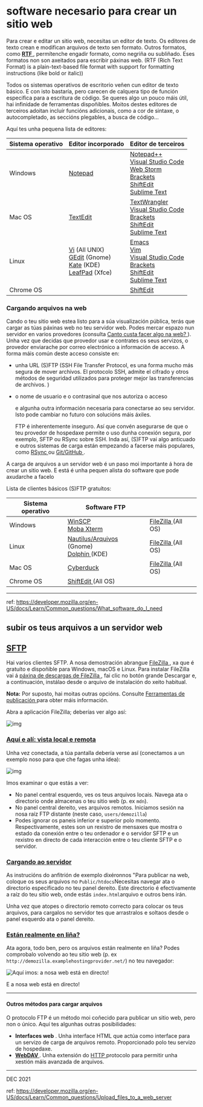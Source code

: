 # software necesario para crear un sitio web

Para crear e editar un sitio web, necesitas un editor de texto. Os editores de texto crean e modifican  arquivos de texto sen formato. Outros formatos, como **[RTF ](https://developer.mozilla.org/en-US/docs/Glossary/RTF)**, permítenche engadir formato, como negriña ou subliñado. Eses formatos non son axeitados para escribir páxinas web. (RTF (Rich Text Format) is a plain-text-based file format with support for formatting instructions (like bold or italic))

Todos os sistemas operativos de escritorio veñen cun editor de texto básico.  E con isto bastaría, pero carecen de calquera tipo de función especifica para a escritura de código.  Se queres algo un pouco máis útil, hai infinidade de ferramentas dispoñibles.  Moitos destes editores de terceiros adoitan incluír funcións adicionais, como a cor de sintaxe, o autocompletado, as seccións plegables, a busca de código...

Aquí tes unha pequena lista de editores: 

| Sistema operativo | Editor incorporado                                           | Editor de terceiros                                          |
| ----------------- | ------------------------------------------------------------ | ------------------------------------------------------------ |
| Windows           | [Notepad](https://en.wikipedia.org/wiki/Notepad_(software))  | [Notepad++](https://notepad-plus-plus.org/) <br>[Visual Studio Code](https://www.visualstudio.com/)      <br/>[Web Storm](https://www.jetbrains.com/webstorm/)    <br/>[Brackets](http://brackets.io/)      <br/>[ShiftEdit](https://shiftedit.net/)      <br/>[Sublime Text](https://www.sublimetext.com/) |
| Mac OS            | [TextEdit](https://en.wikipedia.org/wiki/TextEdit)           | [TextWrangler](https://www.barebones.com/products/textwrangler/)     <br/>[Visual Studio Code](https://www.visualstudio.com/)       <br/>[Brackets](http://brackets.io/)    <br/>[ShiftEdit](https://shiftedit.net/)      <br/>[Sublime Text](https://www.sublimetext.com/) |
| Linux             | [Vi](https://en.wikipedia.org/wiki/Vi)            (All UNIX)<br>[GEdit](https://en.wikipedia.org/wiki/Gedit)            (Gnome)<br>[Kate](https://en.wikipedia.org/wiki/Kate_(text_editor))            (KDE)<br>[LeafPad](https://en.wikipedia.org/wiki/Leafpad)            (Xfce) | [Emacs](https://www.gnu.org/software/emacs/)   <br/>[Vim](https://www.vim.org/)     <br/>[Visual Studio Code](https://www.visualstudio.com/)  <br/>[Brackets](http://brackets.io/)    <br/>[ShiftEdit](https://shiftedit.net/)   <br/>[Sublime Text](https://www.sublimetext.com/) |
| Chrome OS         |                                                              | [ShiftEdit](https://shiftedit.net/)                          |

### Cargando arquivos na web

Cando o teu sitio web estea listo para a súa visualización pública, terás que cargar as túas páxinas web no teu servidor web. Podes mercar espazo nun servidor en varios provedores (consulta [Canto custa facer algo na web? ](https://developer.mozilla.org/en-US/docs/Learn/Common_questions/How_much_does_it_cost)). Unha vez que decidas que provedor usar e contrates os seus servizos, o provedor enviarache por  correo electrónico a información de acceso. A forma máis común deste acceso consiste en:

-  unha URL (S)FTP (SSH File Transfer Protocol, es una forma mucho más segura de mover archivos. El protocolo SSH, admite el cifrado y otros métodos de seguridad utilizados para proteger mejor las transferencias de archivos. )

- o nome de usuario e o contrasinal que nos autoriza o acceso

  e algunha outra información necesaria para  conectarse ao seu servidor. Isto pode cambiar no futuro con solucións máis áxiles. 

  FTP é inherentemente inseguro.  Así que convén asegurarse de que o teu provedor de hospedaxe permite o uso dunha conexión segura, por exemplo, SFTP ou RSync sobre SSH.  Inda así, (S)FTP vai algo anticuado e outros sistemas de carga están empezando a facerse máis populares, como [RSync ](https://en.wikipedia.org/wiki/Rsync)ou [Git/GitHub ](https://help.github.com/articles/using-a-custom-domain-with-github-pages/). 

A carga de arquivos a un servidor web é un paso moi importante á hora de crear un sitio web. E está é unha pequen alista do software que pode axudarche a facelo

Lista de clientes básicos (S)FTP gratuítos: 

| Sistema operativo | Software FTP                                                 |                                                       |
| ----------------- | ------------------------------------------------------------ | ----------------------------------------------------- |
| Windows           | [WinSCP ](https://winscp.net)<br>[Moba Xterm ](https://mobaxterm.mobatek.net/) | [FileZilla ](https://filezilla-project.org/) (All OS) |
| Linux             | [Nautilus/Arquivos ](https://wiki.gnome.org/action/show/Apps/Files?action=show&redirect=Apps%2FNautilus)             (Gnome)<br>[Dolphin ](https://dolphin.com/)(KDE) | [FileZilla ](https://filezilla-project.org/) (All OS) |
| Mac OS            | [Cyberduck ](https://cyberduck.de/)                          | [FileZilla ](https://filezilla-project.org/) (All OS) |
| Chrome OS         | [ShiftEdit ](https://shiftedit.net/) (All OS)                |                                                       |

____

ref: https://developer.mozilla.org/en-US/docs/Learn/Common_questions/What_software_do_I_need



## subir os teus arquivos a un servidor web

## [SFTP ](https://developer.mozilla.org/en-US/docs/Learn/Common_questions/Upload_files_to_a_web_server#sftp)

Hai varios clientes SFTP. A nosa demostración abrangue [FileZilla ](https://filezilla-project.org/), xa que é gratuíto e dispoñible para Windows, macOS e Linux. Para instalar FileZilla vai á [páxina de descargas de FileZilla ](https://filezilla-project.org/download.php?type=client), fai clic no botón grande Descargar e, a continuación, instálao desde o arquivo de instalación do xeito habitual. 

**Nota:** Por suposto, hai moitas outras opcións. Consulte [Ferramentas de publicación ](https://developer.mozilla.org/en-US/docs/Learn/Common_questions/How_much_does_it_cost#publishing_tools.3a_ftp_client)para obter máis información. 

Abra a aplicación FileZilla;  deberías ver algo así: 

  ![img](C:\Users\User\Documents\GitHub\formawebiv\assets\filezilla-ui.png)

### [Aquí e alí: vista local e remota ](https://developer.mozilla.org/en-US/docs/Learn/Common_questions/Upload_files_to_a_web_server#here_and_there_local_and_remote_view)

Unha vez conectada, a túa pantalla debería verse así (conectamos a un exemplo noso para que che fagas unha idea): 

  ![img](C:\Users\User\Documents\GitHub\formawebiv\assets\connected.png)

Imos examinar o que estás a ver: 

- No panel central esquerdo, ves os teus arquivos locais.  Navega ata o directorio onde almacenas o teu sitio web (p. ex `mdn`). 
- No panel central dereito, ves arquivos remotos.  Iniciamos sesión na nosa raíz FTP distante (neste caso, `users/demozilla`) 
- Podes ignorar os paneis  inferior e superior polo momento.  Respectivamente, estes son un  rexistro de mensaxes que mostra o estado da conexión entre o teu  ordenador e o servidor SFTP e un rexistro en directo de cada interacción entre o teu cliente SFTP e o servidor. 

### [Cargando ao servidor ](https://developer.mozilla.org/en-US/docs/Learn/Common_questions/Upload_files_to_a_web_server#uploading_to_the_server)

As instrucións do anfitrión de exemplo dixéronnos "Para publicar na web, coloque os seus arquivos no `Public/htdocs`Necesitas navegar ata o directorio especificado no teu panel dereito. Este  directorio é efectivamente a raíz do teu sitio web, onde estás `index.html`arquivo e outros bens irán. 

Unha vez que atopes o  directorio remoto correcto para colocar os teus arquivos, para cargalos no servidor tes que arrastralos e soltaos desde o panel esquerdo ata o  panel dereito. 

### [Están realmente en liña? ](https://developer.mozilla.org/en-US/docs/Learn/Common_questions/Upload_files_to_a_web_server#are_they_really_online)

Ata agora, todo ben, pero os arquivos están realmente en liña?  Podes comprobalo volvendo ao teu sitio web (p. ex `http://demozilla.examplehostingprovider.net/`) no teu navegador: 

  ![Aquí imos: a nosa web está en directo!](C:\Users\User\Documents\GitHub\formawebiv\assets\here-we-go.png)

E a nosa web está en directo! 

____

#### Outros métodos para cargar arquivos

O protocolo FTP é un método moi coñecido para publicar un sitio web, pero non o único.  Aquí tes algunhas outras posibilidades: 

- **Interfaces web** . Unha interface HTML que actúa como interface para un servizo de carga  de arquivos remoto. Proporcionado polo teu servizo de hospedaxe. 
- **[WebDAV ](https://developer.mozilla.org/en-US/docs/Glossary/WebDAV)**. Unha extensión do [HTTP ](https://developer.mozilla.org/en-US/docs/Glossary/HTTP)protocolo para permitir unha xestión máis avanzada de arquivos. 

____

DEC 2021



ref: https://developer.mozilla.org/en-US/docs/Learn/Common_questions/Upload_files_to_a_web_server
